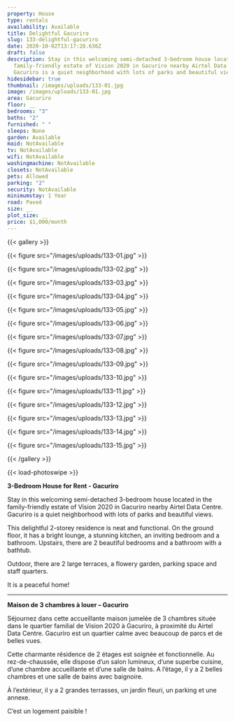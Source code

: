 ```yaml
---
property: House
type: rentals
availability: Available
title: Delightful Gacuriro
slug: 133-delightful-gacuriro
date: 2020-10-02T13:17:28.636Z
draft: false
description: Stay in this welcoming semi-detached 3-bedroom house located in the
  family-friendly estate of Vision 2020 in Gacuriro nearby Airtel Data Centre.
  Gacuriro is a quiet neighborhood with lots of parks and beautiful views.
hidesidebar: true
thumbnail: /images/uploads/133-01.jpg
image: /images/uploads/133-01.jpg
area: Gacuriro
floor: __
bedrooms: "3"
baths: "2"
furnished: " "
sleeps: None
garden: Available
maid: NotAvailable
tv: NotAvailable
wifi: NotAvailable
washingmachine: NotAvailable
closets: NotAvailable
pets: Allowed
parking: "2"
security: NotAvailable
minimumstay: 1 Year
road: Paved
size: __
plot_size: __
price: $1,000/month
---
```

{{< gallery >}}

{{< figure src="/images/uploads/133-01.jpg" >}}

{{< figure src="/images/uploads/133-02.jpg" >}}

{{< figure src="/images/uploads/133-03.jpg" >}}

{{< figure src="/images/uploads/133-04.jpg" >}}

{{< figure src="/images/uploads/133-05.jpg" >}}

{{< figure src="/images/uploads/133-06.jpg" >}}

{{< figure src="/images/uploads/133-07.jpg" >}}

{{< figure src="/images/uploads/133-08.jpg" >}}

{{< figure src="/images/uploads/133-09.jpg" >}}

{{< figure src="/images/uploads/133-10.jpg" >}}

{{< figure src="/images/uploads/133-11.jpg" >}}

{{< figure src="/images/uploads/133-12.jpg" >}}

{{< figure src="/images/uploads/133-13.jpg" >}}

{{< figure src="/images/uploads/133-14.jpg" >}}

{{< figure src="/images/uploads/133-15.jpg" >}}

{{< /gallery >}}

{{< load-photoswipe >}}

**3-Bedroom House for Rent - Gacuriro**

Stay in this welcoming semi-detached 3-bedroom house located in the family-friendly estate of Vision 2020 in Gacuriro nearby Airtel Data Centre. Gacuriro is a quiet neighborhood with lots of parks and beautiful views.

This delightful 2-storey residence is neat and functional. On the ground floor, it has a bright lounge, a stunning kitchen, an inviting bedroom and a bathroom. Upstairs, there are 2 beautiful bedrooms and a bathroom with a bathtub.

Outdoor, there are 2 large terraces, a flowery garden, parking space and staff quarters.

It is a peaceful home!

- - -

**Maison de 3 chambres à louer – Gacuriro**

Séjournez dans cette accueillante maison jumelée de 3 chambres située dans le quartier familial de Vision 2020 à Gacuriro, à proximité du Airtel Data Centre. Gacuriro est un quartier calme avec beaucoup de parcs et de belles vues.

Cette charmante résidence de 2 étages est soignée et fonctionnelle. Au rez-de-chaussée, elle dispose d’un salon lumineux, d’une superbe cuisine, d’une chambre accueillante et d’une salle de bains. A l’étage, il y a 2 belles chambres et une salle de bains avec baignoire.

À l’extérieur, il y a 2 grandes terrasses, un jardin fleuri, un parking et une annexe.

C’est un logement paisible !